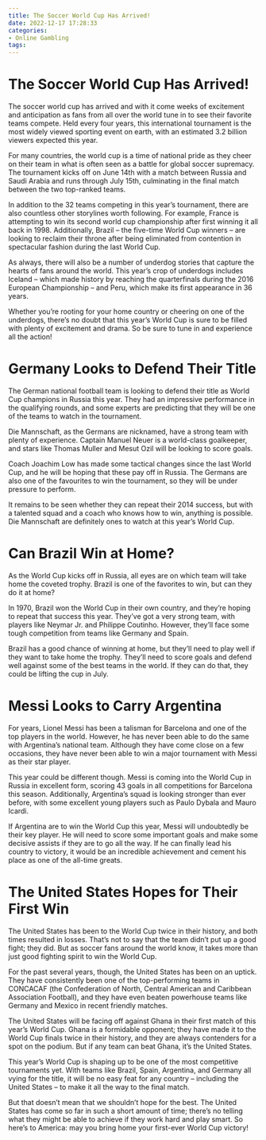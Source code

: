 ```yaml
---
title: The Soccer World Cup Has Arrived!
date: 2022-12-17 17:28:33
categories:
- Online Gambling
tags:
---
```



#  The Soccer World Cup Has Arrived!

The soccer world cup has arrived and with it come weeks of excitement and anticipation as fans from all over the world tune in to see their favorite teams compete. Held every four years, this international tournament is the most widely viewed sporting event on earth, with an estimated 3.2 billion viewers expected this year.

For many countries, the world cup is a time of national pride as they cheer on their team in what is often seen as a battle for global soccer supremacy. The tournament kicks off on June 14th with a match between Russia and Saudi Arabia and runs through July 15th, culminating in the final match between the two top-ranked teams.

In addition to the 32 teams competing in this year’s tournament, there are also countless other storylines worth following. For example, France is attempting to win its second world cup championship after first winning it all back in 1998. Additionally, Brazil – the five-time World Cup winners – are looking to reclaim their throne after being eliminated from contention in spectacular fashion during the last World Cup.

As always, there will also be a number of underdog stories that capture the hearts of fans around the world. This year’s crop of underdogs includes Iceland – which made history by reaching the quarterfinals during the 2016 European Championship – and Peru, which make its first appearance in 36 years.

 Whether you’re rooting for your home country or cheering on one of the underdogs, there’s no doubt that this year’s World Cup is sure to be filled with plenty of excitement and drama. So be sure to tune in and experience all the action!

#  Germany Looks to Defend Their Title

The German national football team is looking to defend their title as World Cup champions in Russia this year. They had an impressive performance in the qualifying rounds, and some experts are predicting that they will be one of the teams to watch in the tournament.

Die Mannschaft, as the Germans are nicknamed, have a strong team with plenty of experience. Captain Manuel Neuer is a world-class goalkeeper, and stars like Thomas Muller and Mesut Ozil will be looking to score goals.

Coach Joachim Low has made some tactical changes since the last World Cup, and he will be hoping that these pay off in Russia. The Germans are also one of the favourites to win the tournament, so they will be under pressure to perform.

It remains to be seen whether they can repeat their 2014 success, but with a talented squad and a coach who knows how to win, anything is possible. Die Mannschaft are definitely ones to watch at this year’s World Cup.

#  Can Brazil Win at Home?

As the World Cup kicks off in Russia, all eyes are on which team will take home the coveted trophy. Brazil is one of the favorites to win, but can they do it at home?

In 1970, Brazil won the World Cup in their own country, and they’re hoping to repeat that success this year. They’ve got a very strong team, with players like Neymar Jr. and Philippe Coutinho. However, they’ll face some tough competition from teams like Germany and Spain.

Brazil has a good chance of winning at home, but they’ll need to play well if they want to take home the trophy. They’ll need to score goals and defend well against some of the best teams in the world. If they can do that, they could be lifting the cup in July.

#  Messi Looks to Carry Argentina

For years, Lionel Messi has been a talisman for Barcelona and one of the top players in the world. However, he has never been able to do the same with Argentina’s national team. Although they have come close on a few occasions, they have never been able to win a major tournament with Messi as their star player.

This year could be different though. Messi is coming into the World Cup in Russia in excellent form, scoring 43 goals in all competitions for Barcelona this season. Additionally, Argentina’s squad is looking stronger than ever before, with some excellent young players such as Paulo Dybala and Mauro Icardi.

If Argentina are to win the World Cup this year, Messi will undoubtedly be their key player. He will need to score some important goals and make some decisive assists if they are to go all the way. If he can finally lead his country to victory, it would be an incredible achievement and cement his place as one of the all-time greats.

#  The United States Hopes for Their First Win

The United States has been to the World Cup twice in their history, and both times resulted in losses. That’s not to say that the team didn’t put up a good fight; they did. But as soccer fans around the world know, it takes more than just good fighting spirit to win the World Cup.

For the past several years, though, the United States has been on an uptick. They have consistently been one of the top-performing teams in CONCACAF (the Confederation of North, Central American and Caribbean Association Football), and they have even beaten powerhouse teams like Germany and Mexico in recent friendly matches.

The United States will be facing off against Ghana in their first match of this year’s World Cup. Ghana is a formidable opponent; they have made it to the World Cup finals twice in their history, and they are always contenders for a spot on the podium. But if any team can beat Ghana, it’s the United States.

This year’s World Cup is shaping up to be one of the most competitive tournaments yet. With teams like Brazil, Spain, Argentina, and Germany all vying for the title, it will be no easy feat for any country – including the United States – to make it all the way to the final match.

But that doesn’t mean that we shouldn’t hope for the best. The United States has come so far in such a short amount of time; there’s no telling what they might be able to achieve if they work hard and play smart. So here’s to America: may you bring home your first-ever World Cup victory!